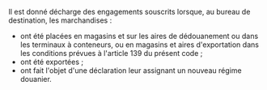 Il est donné décharge des engagements souscrits
lorsque, au bureau de destination, les marchandises :
- ont été placées en magasins et sur les aires de dédouanement ou dans
les terminaux à conteneurs, ou en magasins et aires d'exportation dans
les conditions prévues à l'article 139 du présent code ;
- ont été exportées ;
- ont fait l'objet d'une déclaration leur assignant un nouveau régime
douanier.